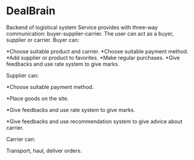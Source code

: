 # DealBrain
Backend of logistical system
Service provides with three-way communication: buyer-supplier-carrier.
The user can act as a buyer, supplier or carrier.
Buyer can:

  *Choose suitable product and carrier.
  *Choose suitable payment method.
  *Add supplier or product to favorites.
  *Make regular purchases.
  *Give feedbacks and use rate system to give marks.
  
Supplier can:
  
  *Choose suitable payment method.
  
  *Place goods on the site.
  
  *Give feedbacks and use rate system to give marks.
  
  *Give feedbacks and use recommendation system to give advice about carrier.

Carrier can:
  
  Transport, haul, deliver orders.
  
